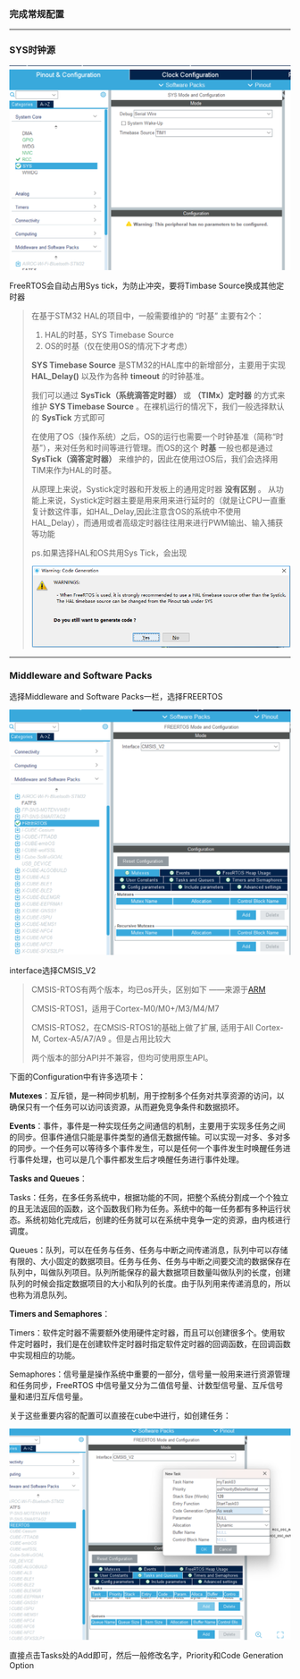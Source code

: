 ### 完成常规配置

---



### SYS时钟源

![1708245820360](image/cube配置/1708245820360.png)

FreeRTOS会自动占用Sys tick，为防止冲突，要将Timbase Source换成其他定时器

> 在基于STM32 HAL的项目中，一般需要维护的 “时基” 主要有2个：
>
> 1. HAL的时基，SYS Timebase Source
> 2. OS的时基（仅在使用OS的情况下才考虑）
>
> **SYS Timebase Source** 是STM32的HAL库中的新增部分，主要用于实现 **HAL_Delay()** 以及作为各种 **timeout** 的时钟基准。
>
> 我们可以通过 **SysTick（系统滴答定时器）** 或 **（TIMx）定时器** 的方式来维护  **SYS Timebase Source** 。在裸机运行的情况下，我们一般选择默认的 **SysTick** 方式即可
>
> 在使用了OS（操作系统）之后，OS的运行也需要一个时钟基准（简称“时基”），来对任务和时间等进行管理。而OS的这个 **时基** 一般也都是通过 **SysTick（滴答定时器）** 来维护的，因此在使用过OS后，我们会选择用TIM来作为HAL的时基。
>
> 从原理上来说，Systick定时器和开发板上的通用定时器 **没有区别** 。 从功能上来说，Systick定时器主要是用来用来进行延时的（就是让CPU一直重复计数这件事，如HAL_Delay,因此注意含OS的系统中不使用HAL_Delay），而通用或者高级定时器往往用来进行PWM输出、输入捕获等功能
>
> ps.如果选择HAL和OS共用Sys Tick，会出现
>
> ![1708247135947](image/cube配置/1708247135947.png)



---



### Middleware and Software Packs

选择Middleware and Software Packs一栏，选择FREERTOS

![1708246033672](image/cube配置/1708246033672.png)

interface选择CMSIS_V2

> CMSIS-RTOS有两个版本，均已os开头，区别如下                 ——来源于[ARM](https://arm-software.github.io/CMSIS_5/latest/General/html/index.html)
>
> CMSIS-RTOS1，适用于Cortex-M0/M0+/M3/M4/M7
>
> CMSIS-RTOS2，在CMSIS-RTOS1的基础上做了扩展, 适用于All Cortex-M, Cortex-A5/A7/A9 。但是占用比较大
>
> 两个版本的部分API并不兼容，但均可使用原生API。

下面的Configuration中有许多选项卡：

**Mutexes**：互斥锁，是一种同步机制，用于控制多个任务对共享资源的访问，以确保只有一个任务可以访问该资源，从而避免竞争条件和数据损坏。

**Events**：事件，事件是一种实现任务之间通信的机制，主要用于实现多任务之间的同步。但事件通信只能是事件类型的通信无数据传输。可以实现一对多、多对多的同步。一个任务可以等待多个事件发生，可以是任何一个事件发生时唤醒任务进行事件处理，也可以是几个事件都发生后才唤醒任务进行事件处理。

**Tasks and Queues**：

Tasks：任务，在多任务系统中，根据功能的不同，把整个系统分割成一个个独立的且无法返回的函数，这个函数我们称为任务。系统中的每一任务都有多种运行状态。系统初始化完成后，创建的任务就可以在系统中竞争一定的资源，由内核进行调度。

Queues：队列，可以在任务与任务、任务与中断之间传递消息，队列中可以存储有限的、大小固定的数据项目。任务与任务、任务与中断之间要交流的数据保存在队列中，叫做队列项目。队列所能保存的最大数据项目数量叫做队列的长度，创建队列的时候会指定数据项目的大小和队列的长度。由于队列用来传递消息的，所以也称为消息队列。

**Timers and Semaphores**：

Timers：软件定时器不需要额外使用硬件定时器，而且可以创建很多个。使用软件定时器时，我们是在创建软件定时器时指定软件定时器的回调函数，在回调函数中实现相应的功能。

Semaphores：信号量是操作系统中重要的一部分，信号量一般用来进行资源管理和任务同步，FreeRTOS
中信号量又分为二值信号量、计数型信号量、互斥信号量和递归互斥信号量。

关于这些重要内容的配置可以直接在cube中进行，如创建任务：

![1708248333357](image/cube配置及原理/1708248333357.png)

直接点击Tasks处的Add即可，然后一般修改名字，Priority和Code Generation Option
